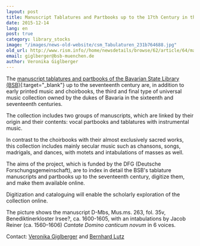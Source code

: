 ```yaml
---
layout: post
title: Manuscript Tablatures and Partbooks up to the 17th Century in the Bavarian State Library
date: 2015-12-14
lang: en
post: true
category: library_stocks
image: "/images/news-old-website/csm_Tabulaturen_231b764688.jpg"
old_url: http://www.rism.info//home/newsdetails/browse/62/article/64/manuscript-tablatures-and-partbooks-up-to-the-17th-century-in-the-bavarian-state-library.html
email: giglberger@bsb-muenchen.de
author: Veronika Giglberger
---
```



The [manuscript tablatures and partbooks of the Bavarian State Library (BSB)](http://www.digitale-sammlungen.de/index.html?c=sammlung&projekt=1448525517&l=en){:target="_blank"} up to the seventeenth century are, in addition to early printed music and choirbooks, the third and final type of universal music collection owned by the dukes of Bavaria in the sixteenth and seventeenth centuries.

The collection includes two groups of manuscripts, which are linked by their origin and their contents: vocal partbooks and tablatures with instrumental music.

In contrast to the choirbooks with their almost exclusively sacred works, this collection includes mainly secular music such as chansons, songs, madrigals, and dances, with motets and intabulations of masses as well.

The aims of the project, which is funded by the DFG (Deutsche Forschungsgemeinschaft), are to index in detail the BSB's tablature manuscripts and partbooks up to the seventeenth century, digitize them, and make them available online.

Digitization and cataloguing will enable the scholarly exploration of the collection online.

The picture shows the manuscript D-Mbs, Mus.ms. 263, fol. 35v, Benediktinerkloster Irsee?, ca. 1600-1605, with an intabulations by Jacob Reiner (ca. 1560–1606) _Cantate Domino canticum novum_ in 6 voices.

Contact: [Veronika Giglberger](mailto:giglberger@bsb-muenchen.de) and [Bernhard Lutz](mailto:Bernhard.Lutz@bsb-muenchen.de)

